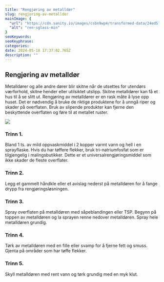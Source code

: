 ```yaml
---
title: "Rengjøring av metalldør"
slug: rengjoring-av-metalldor
mainImage: {
  "url": "https://cdn.sanity.io/images/csbn9wp4/transformed-data/24ed57a0904c94d76e039cd9607bef0983df15e5-711x465.png?fit=max&auto=format",
  "alt": "ren-sglass-min"
}
seoKeywords: 
seoKeyphrase: 
categories: 
date: 2024-05-18 17:37:02.765Z 
description: ""
---
```


## Rengjøring av metalldør

Metalldører og alle andre dører blir skitne når de utsettes for utendørs værforhold, skitne hender eller utilsiktet utslipp. Skitne metalldører kan få et hus til å se slitt ut. Rengjøring av metalldører er en rask måte å lyse opp huset. Det er nødvendig å bruke de riktige produktene for å unngå riper og skader på overflaten. Bruk av slipende produkter kan fjerne den beskyttende overflaten og føre til at metallet ruster.

![](https://cdn.sanity.io/images/csbn9wp4/transformed-data/bb857d84f5589eb22f6fd69a4fff14cdb5b110cb-1002x800.jpg)

### Trinn 1.

Bland 1 ts. av mild oppvaskmiddel i 2 kopper varmt vann og hell i en sprayflaske. Hvis du har tøffere flekker, bruk tri-natriumfosfat som er tilgjengelig i malingsbutikker. Dette er et universalrengjøringsmiddel som ikke skader de fleste overflater.

### Trinn 2.

Legg et gammelt håndkle eller et avislag nederst på metalldøren for å fange drypp fra rengjøringsløsningen.

### Trinn 3.

Spray overflaten på metalldøren med såpeblandingen eller TSP. Begynn på toppen av metalldøren og la sprayen renne nedover metalldøren. Spray hele metalldøren grundig.

### Trinn 4.

Tørk av metalldøren med en fille eller svamp for å fjerne fett og smuss. Gjenta på områder som har tøffe flekker.

### Trinn 5.

Skyll metalldøren med rent vann og tørk grundig med en myk klut.
